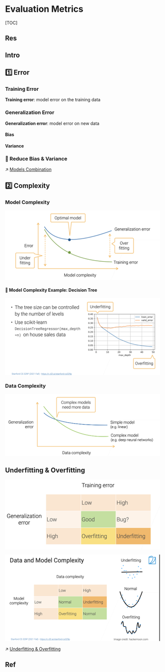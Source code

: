 # Evaluation Metrics

[TOC]



## Res


## Intro



## 1️⃣ Error
### Training Error
**Training error**: model error on the training data


### Generalization Error
**Generalization error**: model error on new data


#### Bias


#### Variance


### 🎯 Reduce Bias & Variance
↗️ [Models Combination](../../Models%20Combination/Models%20Combination.md)



## 2️⃣ Complexity
### Model Complexity
![Screenshot 2023-01-30 at 2.38.33 PM](../../../../../../../Assets/Pics/Screenshot%202023-01-30%20at%202.38.33%20PM.png)


#### 🤔 Model Complexity Example: Decision Tree
![Screenshot 2023-01-30 at 2.38.51 PM](../../../../../../../Assets/Pics/Screenshot%202023-01-30%20at%202.38.51%20PM.png)


### Data Complexity
![Screenshot 2023-01-30 at 2.39.50 PM](../../../../../../../Assets/Pics/Screenshot%202023-01-30%20at%202.39.50%20PM.png)



## Underfitting & Overfitting
![Screenshot 2023-01-30 at 2.36.10 PM](../../../../../../../Assets/Pics/Screenshot%202023-01-30%20at%202.36.10%20PM.png)

![Screenshot 2023-01-30 at 2.37.22 PM](../../../../../../../Assets/Pics/Screenshot%202023-01-30%20at%202.37.22%20PM.png)

↗ [Underfitting & Overfitting](../Underfitting%20&%20Overfitting/Underfitting%20&%20Overfitting.md)



## Ref

